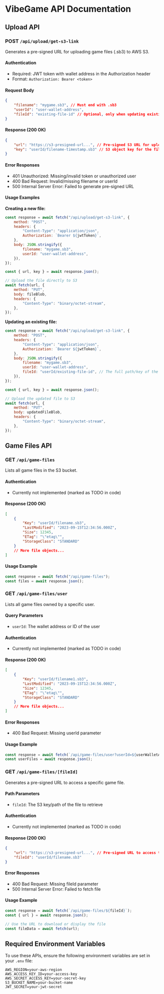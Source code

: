 # VibeGame API Documentation

## Upload API

### POST `/api/upload/get-s3-link`

Generates a pre-signed URL for uploading game files (.sb3) to AWS S3.

#### Authentication

-   Required: JWT token with wallet address in the Authorization header
-   Format: `Authorization: Bearer <token>`

#### Request Body

```json
{
    "filename": "mygame.sb3", // Must end with .sb3
    "userId": "user-wallet-address",
    "fileId": "existing-file-id" // Optional, only when updating existing files
}
```

#### Response (200 OK)

```json
{
    "url": "https://s3-presigned-url...", // Pre-signed S3 URL for upload
    "key": "userId/filename-timestamp.sb3" // S3 object key for the file
}
```

#### Error Responses

-   401 Unauthorized: Missing/invalid token or unauthorized user
-   400 Bad Request: Invalid/missing filename or userId
-   500 Internal Server Error: Failed to generate pre-signed URL

#### Usage Examples

**Creating a new file:**

```javascript
const response = await fetch("/api/upload/get-s3-link", {
    method: "POST",
    headers: {
        "Content-Type": "application/json",
        Authorization: `Bearer ${jwtToken}`,
    },
    body: JSON.stringify({
        filename: "mygame.sb3",
        userId: "user-wallet-address",
    }),
});

const { url, key } = await response.json();

// Upload the file directly to S3
await fetch(url, {
    method: "PUT",
    body: fileBlob,
    headers: {
        "Content-Type": "binary/octet-stream",
    },
});
```

**Updating an existing file:**

```javascript
const response = await fetch("/api/upload/get-s3-link", {
    method: "POST",
    headers: {
        "Content-Type": "application/json",
        Authorization: `Bearer ${jwtToken}`,
    },
    body: JSON.stringify({
        filename: "mygame.sb3",
        userId: "user-wallet-address",
        fileId: "userId/existing-file-id", // The full path/key of the existing file
    }),
});

const { url, key } = await response.json();

// Upload the updated file to S3
await fetch(url, {
    method: "PUT",
    body: updatedFileBlob,
    headers: {
        "Content-Type": "binary/octet-stream",
    },
});
```

## Game Files API

### GET `/api/game-files`

Lists all game files in the S3 bucket.

#### Authentication

-   Currently not implemented (marked as TODO in code)

#### Response (200 OK)

```json
[
    {
        "Key": "userId/filename.sb3",
        "LastModified": "2023-09-15T12:34:56.000Z",
        "Size": 12345,
        "ETag": "\"etag\"",
        "StorageClass": "STANDARD"
    }
    // More file objects...
]
```

#### Usage Example

```javascript
const response = await fetch("/api/game-files");
const files = await response.json();
```

### GET `/api/game-files/user`

Lists all game files owned by a specific user.

#### Query Parameters

-   `userId`: The wallet address or ID of the user

#### Authentication

-   Currently not implemented (marked as TODO in code)

#### Response (200 OK)

```json
[
    {
        "Key": "userId/filename1.sb3",
        "LastModified": "2023-09-15T12:34:56.000Z",
        "Size": 12345,
        "ETag": "\"etag\"",
        "StorageClass": "STANDARD"
    }
    // More file objects...
]
```

#### Error Responses

-   400 Bad Request: Missing userId parameter

#### Usage Example

```javascript
const response = await fetch(`/api/game-files/user?userId=${userWalletAddress}`);
const userFiles = await response.json();
```

### GET `/api/game-files/[fileId]`

Generates a pre-signed URL to access a specific game file.

#### Path Parameters

-   `fileId`: The S3 key/path of the file to retrieve

#### Authentication

-   Currently not implemented (marked as TODO in code)

#### Response (200 OK)

```json
{
    "url": "https://s3-presigned-url...", // Pre-signed URL to access the file
    "fileId": "userId/filename.sb3"
}
```

#### Error Responses

-   400 Bad Request: Missing fileId parameter
-   500 Internal Server Error: Failed to fetch file

#### Usage Example

```javascript
const response = await fetch(`/api/game-files/${fileId}`);
const { url } = await response.json();

// Use the URL to download or display the file
const fileData = await fetch(url);
```

## Required Environment Variables

To use these APIs, ensure the following environment variables are set in your `.env` file:

```
AWS_REGION=your-aws-region
AWS_ACCESS_KEY_ID=your-access-key
AWS_SECRET_ACCESS_KEY=your-secret-key
S3_BUCKET_NAME=your-bucket-name
JWT_SECRET=your-jwt-secret
```
